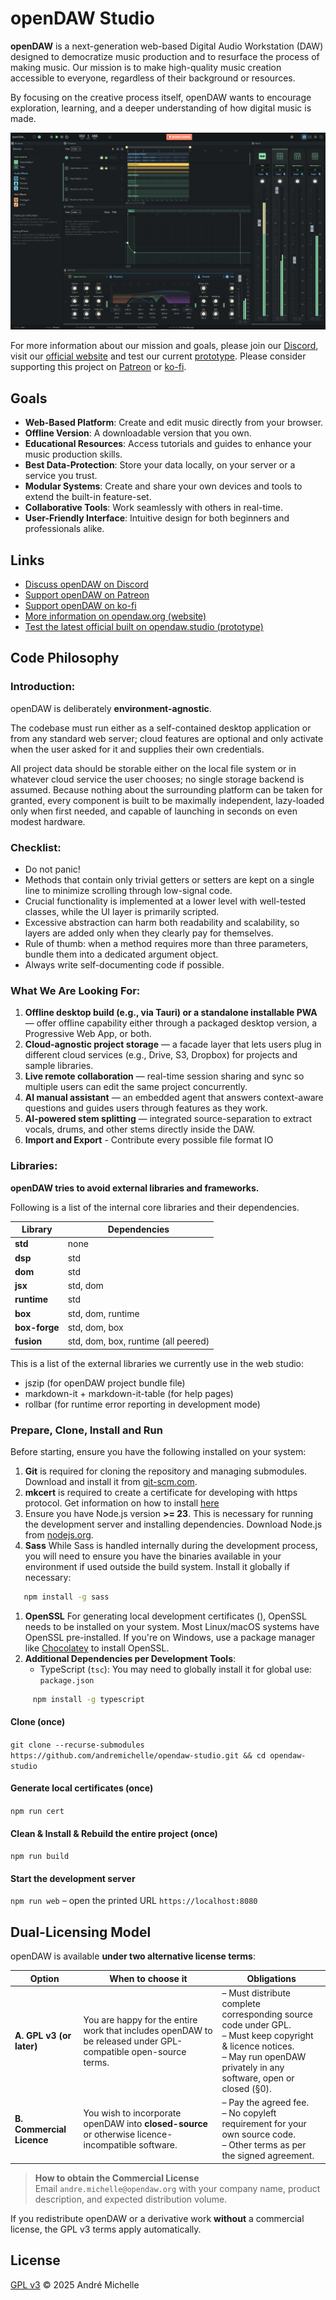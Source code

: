 # openDAW Studio

**openDAW** is a next-generation web-based Digital Audio Workstation (DAW) designed to democratize music production and
to resurface the process of making music. Our mission is to make high-quality music creation accessible to everyone,
regardless of their background or resources.

By focusing on the creative process itself, openDAW wants to encourage exploration, learning, and a deeper understanding of how
digital music is made.

![image](studio/public/images/meta.jpg)

For more information about our mission and goals, please join our [Discord](https://discord.gg/B3C664wn), visit
our [official website](https://opendaw.org) and test our current [prototype](https://opendaw.studio/). Please consider
supporting this project on [Patreon](https://www.patreon.com/join/openDAW) or [ko-fi](https://ko-fi.com/opendaw).

## Goals

- **Web-Based Platform**: Create and edit music directly from your browser.
- **Offline Version**: A downloadable version that you own.
- **Educational Resources**: Access tutorials and guides to enhance your music production skills.
- **Best Data-Protection**: Store your data locally, on your server or a service you trust. 
- **Modular Systems**: Create and share your own devices and tools to extend the built-in feature-set.
- **Collaborative Tools**: Work seamlessly with others in real-time.
- **User-Friendly Interface**: Intuitive design for both beginners and professionals alike.

## Links

* [Discuss openDAW on Discord](https://discord.gg/B3C664wn)
* [Support openDAW on Patreon](https://www.patreon.com/join/openDAW)
* [Support openDAW on ko-fi](https://ko-fi.com/opendaw)
* [More information on opendaw.org (website)](https://opendaw.org)
* [Test the latest official built on opendaw.studio (prototype)](https://opendaw.studio)

## Code Philosophy

### Introduction:

openDAW is deliberately **environment-agnostic**.

The codebase must run either as a self-contained desktop application or from any standard web server; cloud features are
optional and only activate when the user asked for it and supplies their own credentials.

All project data should be storable either on the local file system or in whatever cloud service the user chooses; no
single storage backend is assumed. Because nothing about the surrounding platform can be taken for granted, every
component is built to be maximally independent, lazy-loaded only when first needed, and capable of launching in seconds
on even modest hardware.

### Checklist:

* Do not panic!
* Methods that contain only trivial getters or setters are kept on a single line to minimize scrolling through
  low-signal code.
* Crucial functionality is implemented at a lower level with well-tested classes, while the UI layer is primarily
  scripted.
* Excessive abstraction can harm both readability and scalability, so layers are added only when they clearly pay for
  themselves.
* Rule of thumb: when a method requires more than three parameters, bundle them into a dedicated argument object.
* Always write self-documenting code if possible.

### What We Are Looking For:

1. **Offline desktop build (e.g., via Tauri) or a standalone installable PWA** — offer offline capability either through
   a packaged desktop version, a Progressive Web App, or both.
2. **Cloud-agnostic project storage** — a facade layer that lets users plug in different cloud services (e.g., Drive,
   S3, Dropbox) for projects and sample libraries.
3. **Live remote collaboration** — real-time session sharing and sync so multiple users can edit the same project
   concurrently.
4. **AI manual assistant** — an embedded agent that answers context-aware questions and guides users through features as
   they work.
5. **AI-powered stem splitting** — integrated source-separation to extract vocals, drums, and other stems directly
   inside the DAW.
6. **Import and Export** - Contribute every possible file format IO

### Libraries:

**openDAW tries to avoid external libraries and frameworks.**

Following is a list of the internal core libraries and their dependencies.

| Library       | Dependencies                        |
|---------------|-------------------------------------|
| **std**       | none                                |
| **dsp**       | std                                 |
| **dom**       | std                                 |
| **jsx**       | std, dom                            |
| **runtime**   | std                                 |
| **box**       | std, dom, runtime                   |
| **box-forge** | std, dom, box                       |
| **fusion**    | std, dom, box, runtime (all peered) |

This is a list of the external libraries we currently use in the web studio:

* jszip (for openDAW project bundle file)
* markdown-it + markdown-it-table (for help pages)
* rollbar (for runtime error reporting in development mode)

### Prepare, Clone, Install and Run

Before starting, ensure you have the following installed on your system:

1. **Git** is required for cloning the repository and managing submodules. Download and install it
   from [git-scm.com](https://git-scm.com/).
2. **mkcert** is required to create a certificate for developing with https protocol. Get information on how to
   install [here](https://github.com/FiloSottile/mkcert#installation)
3. Ensure you have Node.js version **>= 23**. This is necessary for running the development server and installing
   dependencies. Download Node.js from [nodejs.org](https://nodejs.org/).
4. **Sass** While Sass is handled internally during the development process, you will need to ensure you have the
   binaries available in your environment if used outside the build system. Install it globally if necessary:

``` bash
   npm install -g sass
   ```

1. **OpenSSL** For generating local development certificates (), OpenSSL needs to be installed on your system. Most
   Linux/macOS systems have OpenSSL pre-installed. If you're on Windows, use a package manager
   like [Chocolatey](https://chocolatey.org/) to install OpenSSL.
2. **Additional Dependencies per Development Tools**:
    - TypeScript (`tsc`): You may need to globally install it for global use: `package.json`

``` bash
     npm install -g typescript
```

#### Clone (once)

`git clone --recurse-submodules https://github.com/andremichelle/opendaw-studio.git && cd opendaw-studio`

#### Generate local certificates (once)

`npm run cert`

#### Clean & Install & Rebuild the entire project (once)

`npm run build`

#### Start the development server

`npm run web` – open the printed URL `https://localhost:8080`

## Dual-Licensing Model

openDAW is available **under two alternative license terms**:

| Option                    | When to choose it                                                                                              | Obligations                                                                                                                                                                      |
|---------------------------|----------------------------------------------------------------------------------------------------------------|----------------------------------------------------------------------------------------------------------------------------------------------------------------------------------|
| **A. GPL v3 (or later)**  | You are happy for the entire work that includes openDAW to be released under GPL-compatible open-source terms. | – Must distribute complete corresponding source code under GPL.<br>– Must keep copyright & licence notices.<br>– May run openDAW privately in any software, open or closed (§0). |
| **B. Commercial Licence** | You wish to incorporate openDAW into **closed-source** or otherwise licence-incompatible software.             | – Pay the agreed fee.<br>– No copyleft requirement for your own source code.<br>– Other terms as per the signed agreement.                                                       |

> **How to obtain the Commercial License**  
> Email `andre.michelle@opendaw.org` with your company name, product description, and expected distribution volume.

If you redistribute openDAW or a derivative work **without** a commercial license, the GPL v3 terms apply automatically.

## License

[GPL v3](https://www.gnu.org/licenses/gpl-3.0.txt) © 2025 André Michelle